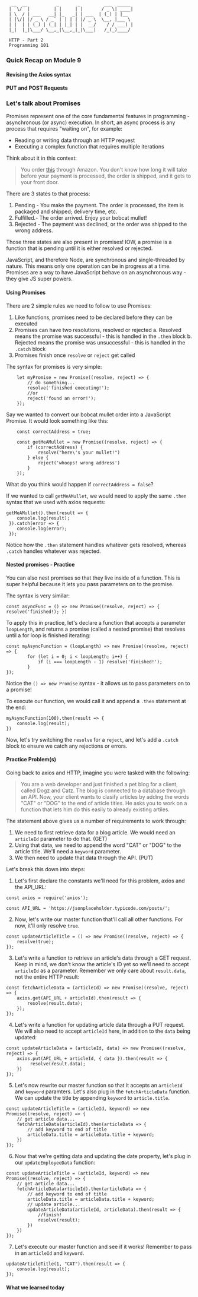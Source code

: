 ```
  __  __           _       _         ___  _____ 
 |  \/  |         | |     | |       / _ \| ____|
 | \  / | ___   __| |_   _| | ___  | (_) | |__  
 | |\/| |/ _ \ / _` | | | | |/ _ \  \__, |___ \ 
 | |  | | (_) | (_| | |_| | |  __/    / / ___) |
 |_|  |_|\___/ \__,_|\__,_|_|\___|   /_(_)____/ 
 
 HTTP - Part 2
 Programming 101
 ```
 
 ### Quick Recap on Module 9 
 
 #### Revising the Axios syntax
 
 #### PUT and POST Requests
 
 ### Let's talk about Promises
 
 Promises represent one of the core fundamental features in programming - asynchronous (or async) execution. 
 In short, an async process is any process that requires "waiting on", for example:

 - Reading or writing data through an HTTP request
 - Executing a complex function that requires multiple iterations
 
 Think about it in this context:
 > You order [this](https://www.amazon.com/dp/B00BC1GCOO?tag=bfbetsy-20&ascsubtag=4431391%2C5%2C21%2Cd%2C0%2C0%2Cduckduckgo%2C0%3A0) through Amazon.
 You don't know how long it will take before your payment is processed, the order is shipped, and it gets to your front door. 
 
 There are 3 states to that process:
 1. Pending - You make the payment. The order is processed, the item is packaged and shipped; delivery time, etc.
 2. Fulfilled.- The order arrived. Enjoy your bobcat mullet!
 3. Rejected - The payment was declined, or the order was shipped to the wrong address. 
 
 Those three states are also present in promises! IOW, a promise is a function that is pending until it is either resolved or rejected.
 
JavaScript, and therefore Node, are synchronous and single-threaded by nature. This means only one operation can be in progress at a time. Promises are a way to have JavaScript behave on an asynchronous way - they give JS super powers. 

#### Using Promises

There are 2 simple rules we need to follow to use Promises:
1. Like functions, promises need to be declared before they can be executed 
2. Promises can have two resolutions, resolved or rejected
    a. Resolved means the promise was successful - this is handled in the `.then` block
    b. Rejected means the promise was unsuccessful - this is handled in the `.catch` block
3. Promises finish once `resolve` or `reject` get called


The syntax for promises is very simple:
```
    let myPromise = new Promise((resolve, reject) => {
        // do something...
        resolve('finished executing!');
        //or
        reject('found an error!');
    });
```

Say we wanted to convert our bobcat mullet order into a JavaScript Promise. It would look something like this:
```
    const correctAddress = true;
    
    const getMeAMullet = new Promise((resolve, reject) => {
        if (correctAddress) {
            resolve("here\'s your mullet!")
        } else {
            reject('whoops! wrong address')
        }    
    });
```
What do you think would happen if `correctAddress = false`?


If we wanted to call `getMeAMullet`, we would need to apply the same `.then` syntax that we used with axios requests:
```
getMeAMullet().then(result => {
    console.log(result);
 }).catch(error => {
    console.log(error);
 });
```

Notice how the `.then` statement handles whatever gets resolved, whereas `.catch` handles whatever was rejected.

#### Nested promises - Practice

You can also nest promises so that they live inside of a function. This is super helpful because it lets you pass parameters on to the promise.

The syntax is very similar:
```
const asyncFunc = () => new Promise((resolve, reject) => { resolve('finished!); })
```

To apply this in practice, let's declare a function that accepts a parameter `loopLength`, and returns a promise (called a nested promise) that resolves until a for loop is finished iterating:
```
const myAsyncFunction = (loopLength) => new Promise((resolve, reject) => {
        for (let i = 0; i < loopLength; i++) {
            if (i === loopLength - 1) resolve('finished!');
        }
});
```
Notice the `() => new Promise` syntax - it allows us to pass parameters on to a promise!

To execute our function, we would call it and append a `.then` statement at the end:
```
myAsyncFunction(100).then(result => {
    console.log(result);
})
```

Now, let's try switching the `resolve` for a `reject`, and let's add a `.catch` block to ensure we catch any rejections or errors.

#### Practice Problem(s) 

Going back to axios and HTTP, imagine you were tasked with the following:

> You are a web developer and just finished a pet blog for a client, called Dogz and Catz. The blog is connected to a database through an API. Now, your client wants to clasify articles by adding the words "CAT" or "DOG" to the end of article titles. He asks you to work on a function that lets him do this easily to already existing artiles.

The statement above gives us a number of requirements to work through:
1. We need to first retrieve data for a blog article. We would need an `articleId` parameter to do that. (GET)
2. Using that data, we need to append the word "CAT" or "DOG" to the article title. We'll need a `keyword` parameter. 
3. We then need to update that data through the API. (PUT)

Let's break this down into steps:

1. Let's first declare the constants we'll need for this problem, axios and the API_URL:
```
const axios = require('axios');

const API_URL = 'https://jsonplaceholder.typicode.com/posts/';
```

2. Now, let's write our master function that'll call all other functions. For now, it'll only resolve `true`.
```
const updateArticleTitle = () => new Promise((resolve, reject) => {
    resolve(true);
});
```

3. Let's write a function to retrieve an article's data through a GET request. Keep in mind, we don't know the article's ID yet so we'll need to accept `articleId` as a parameter. Remember we only care about `result.data`, not the entire HTTP result:
```
const fetchArticleData = (articleId) => new Promise((resolve, reject) => {
    axios.get(API_URL + articleId).then(result => {
        resolve(result.data);
    });
});
``` 

4. Let's write a function for updating article data through a PUT request. We will also need to accept `articleId` here, in addition to the `data` being updated:
```
const updateArticleData = (articleId, data) => new Promise((resolve, reject) => {
    axios.put(API_URL + articleId, { data }).then(result => {
         resolve(result.data);
    })
});
```

5. Let's now rewrite our master function so that it accepts an `articleId` and `keyword` paramters. Let's also plug in the `fetchArticleData` function. We can update the title by appending `keyword` to `article.title`.
```
const updateArticleTitle = (articleId, keyword) => new Promise((resolve, reject) => {
    // get article data...
    fetchArticleData(articleId).then(articleData => {
        // add keyword to end of title
        articleData.title = articleData.title + keyword; 
    })
});

```

6. Now that we're getting data and updating the date property, let's plug in our `updateEmployeeData` function:
```
const updateArticleTitle = (articleId, keyword) => new Promise((resolve, reject) => {
    // get article data...
    fetchArticleData(articleId).then(articleData => {
        // add keyword to end of title
        articleData.title = articleData.title + keyword; 
        // update article...
        updateArticleData(articleId, articleData).then(result => {
            //finish!
            resolve(result);
        })
    })
});

```

7. Let's execute our master function and see if it works! Remember to pass in an `articleId` and `keyword`.
```
updateArticleTitle(1, "CAT").then(result => {
    console.log(result);
});
```

#### What we learned today

